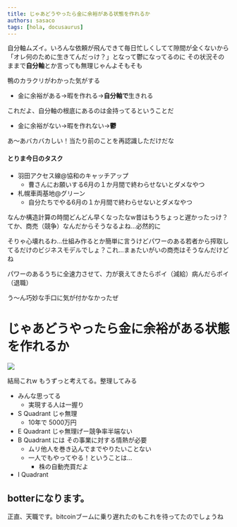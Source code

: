 ```yaml
---
title: じゃあどうやったら金に余裕がある状態を作れるか
authors: sasaco
tags: [hola, docusaurus]
---
```


自分軸ムズイ。いろんな依頼が飛んできて毎日忙しくしてて隙間が全くないから
「オレ何のために生きてんだっけ？」となって鬱になってるのに
その状況そのままで**自分軸**とか言っても無理じゃんよそもそも

鴨のカラクリがわかった気がする
- 金に余裕がある->暇を作れる->**自分軸で**生きれる

これだよ、自分軸の根底にあるのは金持ってるということだ
- 金に余裕がない->暇を作れない->**鬱**

あ～あバカバカしい！当たり前のことを再認識しただけだな

#### とりま今日のタスク

- 羽田アクセス線@協和のキャッチアップ
	- 曹さんにお願いする6月の１か月間で終わらせないとダメなやつ
- 札幌車両基地@グリーン
	- 自分たちでやる6月の１か月間で終わらせないとダメなやつ

なんか構造計算の時間どんどん早くなったなw昔はもうちょっと遅かったっけ？
てか、商売（競争）なんだからそうなるよね...必然的に

そりゃ心壊れるわ...仕組み作るとか簡単に言うけどパワーのある若者から搾取してるだけのビジネスモデルでしょ？これ...まぁたいがいの商売はそうなんだけどね

パワーのあるうちに全速力させて、力が衰えてきたらポイ（減給）病んだらポイ（退職）

う～ん巧妙な手口に気が付かなかったぜ

# じゃあどうやったら金に余裕がある状態を作れるか
![](assets/AutoStockTrade.gif)

結局これw もうずっと考えてる。整理してみる

- みんな思ってる
	- 実現する人は一握り
- S Quadrant じゃ無理
	- 10年で 5000万円
- E Quadrant じゃ無理げー競争率半端ない 
- B Quadrant には その事業に対する情熱が必要
	- ムリ他人を巻き込んでまでやりたいことない
	- 一人でもやってやる！ということは...
		- 株の自動売買だよ
- I Quadrant



## botterになります。
正直、天職です。bitcoinブームに乗り遅れたのもこれを待ってたのでしょうね